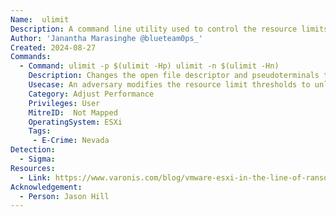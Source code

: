 ```yaml
---
Name:  ulimit
Description: A command line utility used to control the resource limits available to the shell and processes started by it. These limits are designed to prevent a single user or process from using high number of system resources, which could negatively impact the entire system.
Author: 'Janantha Marasinghe @blueteam0ps_'
Created: 2024-08-27
Commands:
  - Command: ulimit -p $(ulimit -Hp) ulimit -n $(ulimit -Hn)
    Description: Changes the open file descriptor and pseudoterminals to unlimited.
    Usecase: An adversary modifies the resource limit thresholds to unlimited. This allows a single process to utilise all the system resources.
    Category: Adjust Performance
    Privileges: User
    MitreID:  Not Mapped
    OperatingSystem: ESXi
    Tags:
     - E-Crime: Nevada
Detection:
  - Sigma: 
Resources:
  - Link: https://www.varonis.com/blog/vmware-esxi-in-the-line-of-ransomware-fire
Acknowledgement:
  - Person: Jason Hill
---
```

